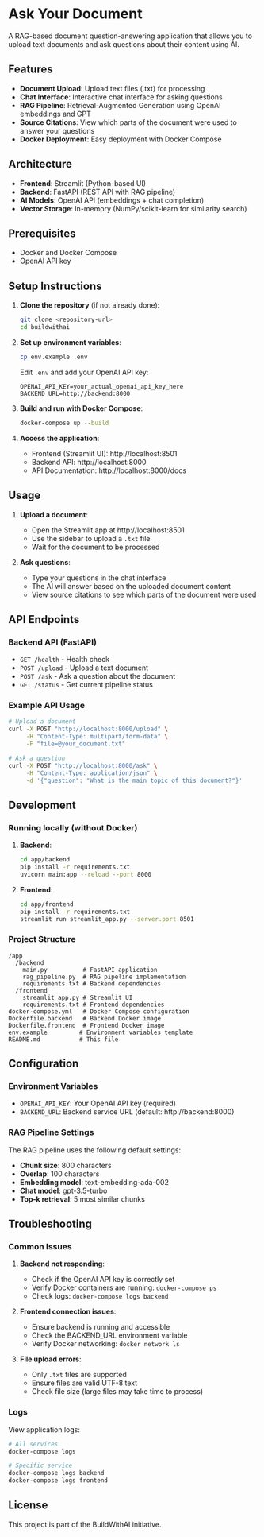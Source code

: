# Ask Your Document

A RAG-based document question-answering application that allows you to upload text documents and ask questions about their content using AI.

## Features

- **Document Upload**: Upload text files (.txt) for processing
- **Chat Interface**: Interactive chat interface for asking questions
- **RAG Pipeline**: Retrieval-Augmented Generation using OpenAI embeddings and GPT
- **Source Citations**: View which parts of the document were used to answer your questions
- **Docker Deployment**: Easy deployment with Docker Compose

## Architecture

- **Frontend**: Streamlit (Python-based UI)
- **Backend**: FastAPI (REST API with RAG pipeline)
- **AI Models**: OpenAI API (embeddings + chat completion)
- **Vector Storage**: In-memory (NumPy/scikit-learn for similarity search)

## Prerequisites

- Docker and Docker Compose
- OpenAI API key

## Setup Instructions

1. **Clone the repository** (if not already done):
   ```bash
   git clone <repository-url>
   cd buildwithai
   ```

2. **Set up environment variables**:
   ```bash
   cp env.example .env
   ```
   
   Edit `.env` and add your OpenAI API key:
   ```
   OPENAI_API_KEY=your_actual_openai_api_key_here
   BACKEND_URL=http://backend:8000
   ```

3. **Build and run with Docker Compose**:
   ```bash
   docker-compose up --build
   ```

4. **Access the application**:
   - Frontend (Streamlit UI): http://localhost:8501
   - Backend API: http://localhost:8000
   - API Documentation: http://localhost:8000/docs

## Usage

1. **Upload a document**:
   - Open the Streamlit app at http://localhost:8501
   - Use the sidebar to upload a `.txt` file
   - Wait for the document to be processed

2. **Ask questions**:
   - Type your questions in the chat interface
   - The AI will answer based on the uploaded document content
   - View source citations to see which parts of the document were used

## API Endpoints

### Backend API (FastAPI)

- `GET /health` - Health check
- `POST /upload` - Upload a text document
- `POST /ask` - Ask a question about the document
- `GET /status` - Get current pipeline status

### Example API Usage

```bash
# Upload a document
curl -X POST "http://localhost:8000/upload" \
     -H "Content-Type: multipart/form-data" \
     -F "file=@your_document.txt"

# Ask a question
curl -X POST "http://localhost:8000/ask" \
     -H "Content-Type: application/json" \
     -d '{"question": "What is the main topic of this document?"}'
```

## Development

### Running locally (without Docker)

1. **Backend**:
   ```bash
   cd app/backend
   pip install -r requirements.txt
   uvicorn main:app --reload --port 8000
   ```

2. **Frontend**:
   ```bash
   cd app/frontend
   pip install -r requirements.txt
   streamlit run streamlit_app.py --server.port 8501
   ```

### Project Structure

```
/app
  /backend
    main.py          # FastAPI application
    rag_pipeline.py  # RAG pipeline implementation
    requirements.txt # Backend dependencies
  /frontend
    streamlit_app.py # Streamlit UI
    requirements.txt # Frontend dependencies
docker-compose.yml   # Docker Compose configuration
Dockerfile.backend   # Backend Docker image
Dockerfile.frontend  # Frontend Docker image
env.example         # Environment variables template
README.md           # This file
```

## Configuration

### Environment Variables

- `OPENAI_API_KEY`: Your OpenAI API key (required)
- `BACKEND_URL`: Backend service URL (default: http://backend:8000)

### RAG Pipeline Settings

The RAG pipeline uses the following default settings:
- **Chunk size**: 800 characters
- **Overlap**: 100 characters
- **Embedding model**: text-embedding-ada-002
- **Chat model**: gpt-3.5-turbo
- **Top-k retrieval**: 5 most similar chunks

## Troubleshooting

### Common Issues

1. **Backend not responding**:
   - Check if the OpenAI API key is correctly set
   - Verify Docker containers are running: `docker-compose ps`
   - Check logs: `docker-compose logs backend`

2. **Frontend connection issues**:
   - Ensure backend is running and accessible
   - Check the BACKEND_URL environment variable
   - Verify Docker networking: `docker network ls`

3. **File upload errors**:
   - Only `.txt` files are supported
   - Ensure files are valid UTF-8 text
   - Check file size (large files may take time to process)

### Logs

View application logs:
```bash
# All services
docker-compose logs

# Specific service
docker-compose logs backend
docker-compose logs frontend
```

## License

This project is part of the BuildWithAI initiative.